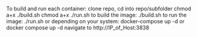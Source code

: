 To build and run each container:
clone repo, cd into repo/subfolder
chmod a+x ./build.sh
chmod a+x ./run.sh
to build the image:
./build.sh
to run the image:
./run.sh
or depending on your system:
docker-compose up -d
or
docker compose up -d
navigate to http://IP_of_Host:3838
